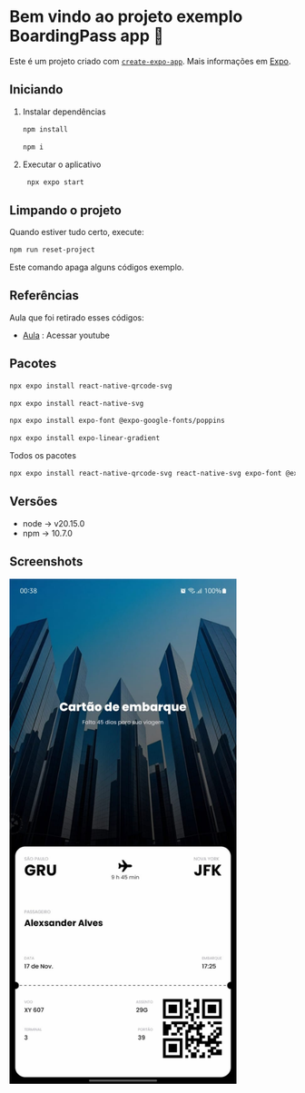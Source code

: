 # Bem vindo ao projeto exemplo BoardingPass app 👋

Este é um projeto criado com [`create-expo-app`](https://www.npmjs.com/package/create-expo-app).
Mais informações em [Expo](https://expo.dev).

## Iniciando

1. Instalar dependências

   ```bash
   npm install
   ```

   ```bash
   npm i
   ```

2. Executar o aplicativo

   ```bash
    npx expo start
   ```

## Limpando o projeto

Quando estiver tudo certo, execute:

```bash
npm run reset-project
```

Este comando apaga alguns códigos exemplo.

## Referências
Aula que foi retirado esses códigos:
- [Aula](https://www.youtube.com/watch?v=yBnZsWGtaqs) : Acessar youtube

## Pacotes

```bash
npx expo install react-native-qrcode-svg
```

```bash
npx expo install react-native-svg
```

```bash
npx expo install expo-font @expo-google-fonts/poppins
```

```bash
npx expo install expo-linear-gradient
```

Todos os pacotes

```bash
npx expo install react-native-qrcode-svg react-native-svg expo-font @expo-google-fonts/poppins expo-linear-gradient
```

## Versões

- node -> v20.15.0
- npm -> 10.7.0

## Screenshots

<img src="https://raw.githubusercontent.com/alxac/boardingpass/refs/heads/master/assets/tela1.jpeg" alt="drawing" style="width:400px;"/>
